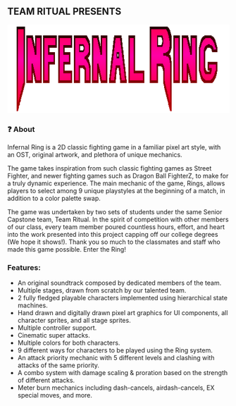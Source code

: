 
## TEAM RITUAL PRESENTS
<img src="images/logo.png" width="700" height="200"/>

### ❓ About
Infernal Ring is a 2D classic fighting game in a familiar pixel art style, with an OST, original artwork, and plethora of unique mechanics.

The game takes inspiration from such classic fighting games as Street Fighter, and newer fighting games such as Dragon Ball FighterZ, to make for a truly dynamic experience. The main mechanic of the game,
Rings, allows players to select among 9 unique playstyles at the beginning of a match, in addition to a color palette swap.

The game was undertaken by two sets of students under the same Senior Capstone team,
Team Ritual. In the spirit of competition with other members of our class, every team member poured countless hours, effort, and heart into the work presented into this project capping off our
college degrees (We hope it shows!). Thank you so much to the classmates and staff who made this game possible. Enter the Ring!

### Features:
- An original soundtrack composed by dedicated members of the team.
- Multiple stages, drawn from scratch by our talented team.
- 2 fully fledged playable characters implemented using hierarchical state machines.
- Hand drawn and digitally drawn pixel art graphics for UI components, all character sprites, and all stage sprites.
- Multiple controller support.
- Cinematic super attacks.
- Multiple colors for both characters.
- 9 different ways for characters to be played using the Ring system.
- An attack priority mechanic with 5 different levels and clashing with attacks of the same priority.
- A combo system with damage scaling & proration based on the strength of different attacks.
- Meter burn mechanics including dash-cancels, airdash-cancels, EX special moves, and more.
